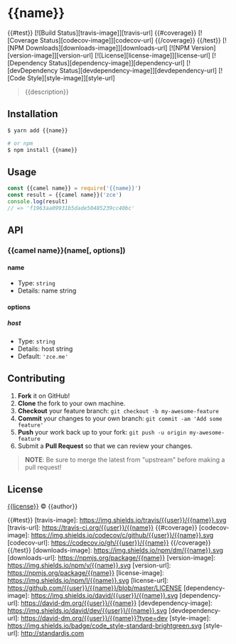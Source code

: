 # {{name}}

{{#test}}
[![Build Status][travis-image]][travis-url]
{{#coverage}}
[![Coverage Status][codecov-image]][codecov-url]
{{/coverage}}
{{/test}}
[![NPM Downloads][downloads-image]][downloads-url]
[![NPM Version][version-image]][version-url]
[![License][license-image]][license-url]
[![Dependency Status][dependency-image]][dependency-url]
[![devDependency Status][devdependency-image]][devdependency-url]
[![Code Style][style-image]][style-url]

> {{description}}

## Installation

```sh
$ yarn add {{name}}

# or npm
$ npm install {{name}}
```

## Usage

```js
const {{camel name}} = require('{{name}}')
const result = {{camel name}}('zce')
console.log(result)
// => 'f1963aa09931b5dade50485239cc40bc'
```

## API

### {{camel name}}(name[, options])

#### name

- Type: `string`
- Details: name string

#### options

##### host

- Type: `string`
- Details: host string
- Default: `'zce.me'`

## Contributing

1. **Fork** it on GitHub!
2. **Clone** the fork to your own machine.
3. **Checkout** your feature branch: `git checkout -b my-awesome-feature`
4. **Commit** your changes to your own branch: `git commit -am 'Add some feature'`
5. **Push** your work back up to your fork: `git push -u origin my-awesome-feature`
6. Submit a **Pull Request** so that we can review your changes.

> **NOTE**: Be sure to merge the latest from "upstream" before making a pull request!

## License

[{{license}}](LICENSE) &copy; {{author}}



{{#test}}
[travis-image]: https://img.shields.io/travis/{{user}}/{{name}}.svg
[travis-url]: https://travis-ci.org/{{user}}/{{name}}
{{#coverage}}
[codecov-image]: https://img.shields.io/codecov/c/github/{{user}}/{{name}}.svg
[codecov-url]: https://codecov.io/gh/{{user}}/{{name}}
{{/coverage}}
{{/test}}
[downloads-image]: https://img.shields.io/npm/dm/{{name}}.svg
[downloads-url]: https://npmjs.org/package/{{name}}
[version-image]: https://img.shields.io/npm/v/{{name}}.svg
[version-url]: https://npmjs.org/package/{{name}}
[license-image]: https://img.shields.io/npm/l/{{name}}.svg
[license-url]: https://github.com/{{user}}/{{name}}/blob/master/LICENSE
[dependency-image]: https://img.shields.io/david/{{user}}/{{name}}.svg
[dependency-url]: https://david-dm.org/{{user}}/{{name}}
[devdependency-image]: https://img.shields.io/david/dev/{{user}}/{{name}}.svg
[devdependency-url]: https://david-dm.org/{{user}}/{{name}}?type=dev
[style-image]: https://img.shields.io/badge/code_style-standard-brightgreen.svg
[style-url]: http://standardjs.com
